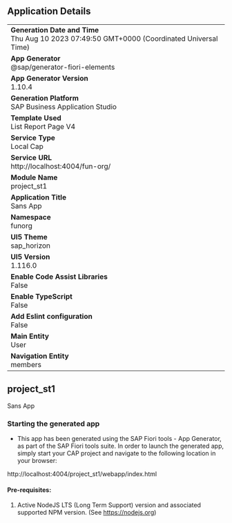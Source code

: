 ## Application Details
|               |
| ------------- |
|**Generation Date and Time**<br>Thu Aug 10 2023 07:49:50 GMT+0000 (Coordinated Universal Time)|
|**App Generator**<br>@sap/generator-fiori-elements|
|**App Generator Version**<br>1.10.4|
|**Generation Platform**<br>SAP Business Application Studio|
|**Template Used**<br>List Report Page V4|
|**Service Type**<br>Local Cap|
|**Service URL**<br>http://localhost:4004/fun-org/
|**Module Name**<br>project_st1|
|**Application Title**<br>Sans App|
|**Namespace**<br>funorg|
|**UI5 Theme**<br>sap_horizon|
|**UI5 Version**<br>1.116.0|
|**Enable Code Assist Libraries**<br>False|
|**Enable TypeScript**<br>False|
|**Add Eslint configuration**<br>False|
|**Main Entity**<br>User|
|**Navigation Entity**<br>members|

## project_st1

Sans App

### Starting the generated app

-   This app has been generated using the SAP Fiori tools - App Generator, as part of the SAP Fiori tools suite.  In order to launch the generated app, simply start your CAP project and navigate to the following location in your browser:

http://localhost:4004/project_st1/webapp/index.html

#### Pre-requisites:

1. Active NodeJS LTS (Long Term Support) version and associated supported NPM version.  (See https://nodejs.org)


